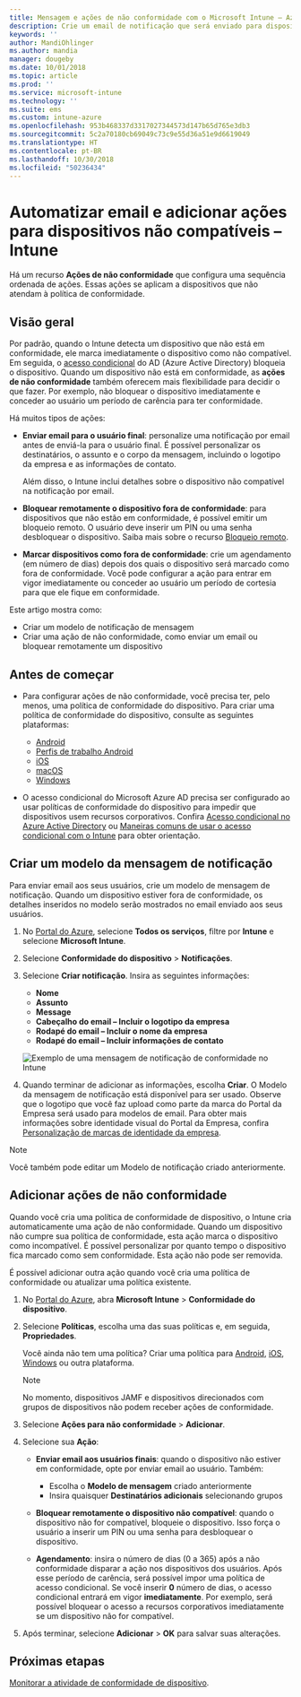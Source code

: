 ```yaml
---
title: Mensagem e ações de não conformidade com o Microsoft Intune – Azure | Microsoft Docs
description: Crie um email de notificação que será enviado para dispositivos sem conformidade. Adicione ações depois que um dispositivo é marcado como sem conformidade, como adicionar um período de carência para ficar em conformidade ou criar um agendamento para bloquear o acesso até que o dispositivo esteja em conformidade. Faça isso usando o Microsoft Intune no Azure.
keywords: ''
author: MandiOhlinger
ms.author: mandia
manager: dougeby
ms.date: 10/01/2018
ms.topic: article
ms.prod: ''
ms.service: microsoft-intune
ms.technology: ''
ms.suite: ems
ms.custom: intune-azure
ms.openlocfilehash: 953b468337d3317027344573d147b65d765e3db3
ms.sourcegitcommit: 5c2a70180cb69049c73c9e55d36a51e9d6619049
ms.translationtype: HT
ms.contentlocale: pt-BR
ms.lasthandoff: 10/30/2018
ms.locfileid: "50236434"
---
```

# <a name="automate-email-and-add-actions-for-noncompliant-devices---intune"></a>Automatizar email e adicionar ações para dispositivos não compatíveis – Intune

Há um recurso **Ações de não conformidade** que configura uma sequência ordenada de ações. Essas ações se aplicam a dispositivos que não atendam à política de conformidade. 

## <a name="overview"></a>Visão geral
Por padrão, quando o Intune detecta um dispositivo que não está em conformidade, ele marca imediatamente o dispositivo como não compatível. Em seguida, o [acesso condicional](https://docs.microsoft.com/azure/active-directory/active-directory-conditional-access-azure-portal) do AD (Azure Active Directory) bloqueia o dispositivo. Quando um dispositivo não está em conformidade, as **ações de não conformidade** também oferecem mais flexibilidade para decidir o que fazer. Por exemplo, não bloquear o dispositivo imediatamente e conceder ao usuário um período de carência para ter conformidade.

Há muitos tipos de ações:

- **Enviar email para o usuário final**: personalize uma notificação por email antes de enviá-la para o usuário final. É possível personalizar os destinatários, o assunto e o corpo da mensagem, incluindo o logotipo da empresa e as informações de contato.

    Além disso, o Intune inclui detalhes sobre o dispositivo não compatível na notificação por email.

- **Bloquear remotamente o dispositivo fora de conformidade**: para dispositivos que não estão em conformidade, é possível emitir um bloqueio remoto. O usuário deve inserir um PIN ou uma senha desbloquear o dispositivo. Saiba mais sobre o recurso [Bloqueio remoto](device-remote-lock.md). 

- **Marcar dispositivos como fora de conformidade**: crie um agendamento (em número de dias) depois dos quais o dispositivo será marcado como fora de conformidade. Você pode configurar a ação para entrar em vigor imediatamente ou conceder ao usuário um período de cortesia para que ele fique em conformidade.

Este artigo mostra como:

- Criar um modelo de notificação de mensagem
- Criar uma ação de não conformidade, como enviar um email ou bloquear remotamente um dispositivo


## <a name="before-you-begin"></a>Antes de começar

- Para configurar ações de não conformidade, você precisa ter, pelo menos, uma política de conformidade do dispositivo. Para criar uma política de conformidade do dispositivo, consulte as seguintes plataformas:

  - [Android](compliance-policy-create-android.md)
  - [Perfis de trabalho Android](compliance-policy-create-android-for-work.md)
  - [iOS](compliance-policy-create-ios.md)
  - [macOS](compliance-policy-create-mac-os.md)
  - [Windows](compliance-policy-create-windows.md)

- O acesso condicional do Microsoft Azure AD precisa ser configurado ao usar políticas de conformidade do dispositivo para impedir que dispositivos usem recursos corporativos. Confira [Acesso condicional no Azure Active Directory](https://docs.microsoft.com/azure/active-directory/active-directory-conditional-access-azure-portal) ou [Maneiras comuns de usar o acesso condicional com o Intune](conditional-access-intune-common-ways-use.md) para obter orientação.

## <a name="create-a-notification-message-template"></a>Criar um modelo da mensagem de notificação

Para enviar email aos seus usuários, crie um modelo de mensagem de notificação. Quando um dispositivo estiver fora de conformidade, os detalhes inseridos no modelo serão mostrados no email enviado aos seus usuários.

1. No [Portal do Azure](https://portal.azure.com), selecione **Todos os serviços**, filtre por **Intune** e selecione **Microsoft Intune**.
2. Selecione **Conformidade do dispositivo** > **Notificações**.
3. Selecione **Criar notificação**. Insira as seguintes informações:

   - **Nome**
   - **Assunto**
   - **Message**
   - **Cabeçalho do email – Incluir o logotipo da empresa**
   - **Rodapé do email – Incluir o nome da empresa**
   - **Rodapé do email – Incluir informações de contato**

   ![Exemplo de uma mensagem de notificação de conformidade no Intune](./media/actionsfornoncompliance-1.PNG)

4. Quando terminar de adicionar as informações, escolha **Criar**. O Modelo da mensagem de notificação está disponível para ser usado. Observe que o logotipo que você faz upload como parte da marca do Portal da Empresa será usado para modelos de email. Para obter mais informações sobre identidade visual do Portal da Empresa, confira [Personalização de marcas de identidade da empresa](company-portal-app.md#company-identity-branding-customization).  

> [!NOTE]
> Você também pode editar um Modelo de notificação criado anteriormente.

## <a name="add-actions-for-noncompliance"></a>Adicionar ações de não conformidade

Quando você cria uma política de conformidade de dispositivo, o Intune cria automaticamente uma ação de não conformidade. Quando um dispositivo não cumpre sua política de conformidade, esta ação marca o dispositivo como incompatível. É possível personalizar por quanto tempo o dispositivo fica marcado como sem conformidade. Esta ação não pode ser removida.

É possível adicionar outra ação quando você cria uma política de conformidade ou atualizar uma política existente. 

1. No [Portal do Azure](https://portal.azure.com), abra **Microsoft Intune** > **Conformidade do dispositivo**.
2. Selecione **Políticas**, escolha uma das suas políticas e, em seguida, **Propriedades**. 

    Você ainda não tem uma política? Criar uma política para [Android](compliance-policy-create-android.md), [iOS](compliance-policy-create-ios.md), [Windows](compliance-policy-create-windows.md) ou outra plataforma.
  
    > [!NOTE]
    > No momento, dispositivos JAMF e dispositivos direcionados com grupos de dispositivos não podem receber ações de conformidade.

3. Selecione **Ações para não conformidade** > **Adicionar**.
4. Selecione sua **Ação**: 

    - **Enviar email aos usuários finais**: quando o dispositivo não estiver em conformidade, opte por enviar email ao usuário. Também: 
    
         - Escolha o **Modelo de mensagem** criado anteriormente
         - Insira quaisquer **Destinatários adicionais** selecionando grupos
    
    - **Bloquear remotamente o dispositivo não compatível**: quando o dispositivo não for compatível, bloqueie o dispositivo. Isso força o usuário a inserir um PIN ou uma senha para desbloquear o dispositivo. 
    
    - **Agendamento**: insira o número de dias (0 a 365) após a não conformidade disparar a ação nos dispositivos dos usuários. Após esse período de carência, será possível impor uma política de acesso condicional. Se você inserir **0** número de dias, o acesso condicional entrará em vigor **imediatamente**. Por exemplo, será possível bloquear o acesso a recursos corporativos imediatamente se um dispositivo não for compatível.

5. Após terminar, selecione **Adicionar** > **OK** para salvar suas alterações.

## <a name="next-steps"></a>Próximas etapas
[Monitorar a atividade de conformidade de dispositivo](device-compliance-monitor.md).
